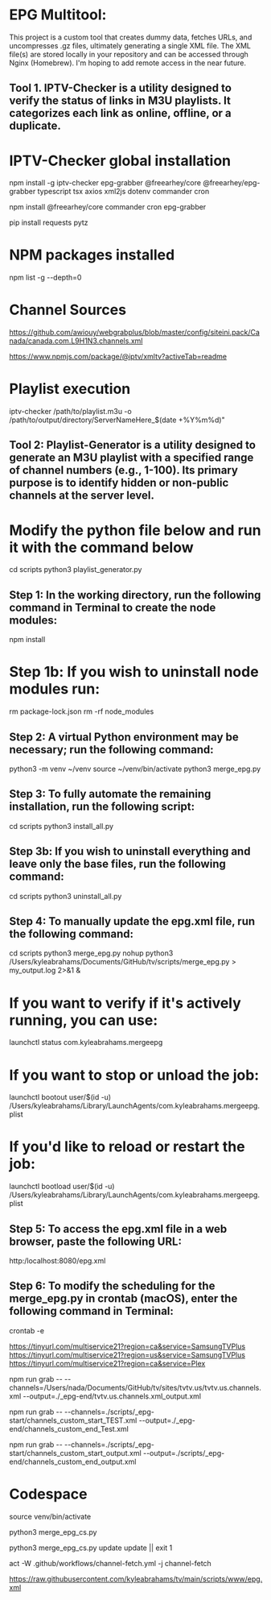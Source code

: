# EPG Multitool: 

This project is a custom tool that creates dummy data, fetches URLs, and uncompresses .gz files, ultimately generating a single XML file. The XML file(s) are stored locally in your repository and can be accessed through Nginx (Homebrew).
I'm hoping to add remote access in the near future.

## Tool 1. IPTV-Checker is a utility designed to verify the status of links in M3U playlists. It categorizes each link as online, offline, or a duplicate.

# IPTV-Checker global installation
npm install -g iptv-checker epg-grabber @freearhey/core @freearhey/epg-grabber typescript tsx axios xml2js dotenv commander cron

npm install @freearhey/core commander cron epg-grabber

pip install requests pytz


# NPM packages installed
npm list -g --depth=0

# Channel Sources
https://github.com/awiouy/webgrabplus/blob/master/config/siteini.pack/Canada/canada.com.L9H1N3.channels.xml

https://www.npmjs.com/package/@iptv/xmltv?activeTab=readme

# Playlist execution
iptv-checker /path/to/playlist.m3u -o /path/to/output/directory/ServerNameHere_$(date +%Y%m%d)"

## Tool 2: Playlist-Generator is a utility designed to generate an M3U playlist with a specified range of channel numbers (e.g., 1-100). Its primary purpose is to identify hidden or non-public channels at the server level.
# Modify the python file below and run it with the command below
cd scripts
python3 playlist_generator.py

## Step 1: In the working directory, run the following command in Terminal to create the node modules:
npm install

# Step 1b: If you wish to uninstall node modules run:
rm package-lock.json
rm -rf node_modules

## Step 2: A virtual Python environment may be necessary; run the following command:
python3 -m venv ~/venv
source ~/venv/bin/activate
python3 merge_epg.py


## Step 3: To fully automate the remaining installation, run the following script:
cd scripts
python3 install_all.py

## Step 3b: If you wish to uninstall everything and leave only the base files, run the following command:
cd scripts
python3 uninstall_all.py

## Step 4: To manually update the epg.xml file, run the following command:
cd scripts
python3 merge_epg.py
nohup python3 /Users/kyleabrahams/Documents/GitHub/tv/scripts/merge_epg.py > my_output.log 2>&1 &

# If you want to verify if it's actively running, you can use:
launchctl status com.kyleabrahams.mergeepg

# If you want to stop or unload the job:
launchctl bootout user/$(id -u) /Users/kyleabrahams/Library/LaunchAgents/com.kyleabrahams.mergeepg.plist

# If you'd like to reload or restart the job:
launchctl bootload user/$(id -u) /Users/kyleabrahams/Library/LaunchAgents/com.kyleabrahams.mergeepg.plist


## Step 5: To access the epg.xml file in a web browser, paste the following URL:
http:/localhost:8080/epg.xml

## Step 6: To modify the scheduling for the merge_epg.py in crontab (macOS), enter the following command in Terminal:
crontab -e

https://tinyurl.com/multiservice21?region=ca&service=SamsungTVPlus
https://tinyurl.com/multiservice21?region=us&service=SamsungTVPlus
https://tinyurl.com/multiservice21?region=ca&service=Plex


npm run grab -- --channels=/Users/nada/Documents/GitHub/tv/sites/tvtv.us/tvtv.us.channels.xml --output=./_epg-end/tvtv.us.channels.xml_output.xml

npm run grab -- --channels=./scripts/_epg-start/channels_custom_start_TEST.xml --output=./_epg-end/channels_custom_end_Test.xml

npm run grab -- --channels=./scripts/_epg-start/channels_custom_start_output.xml --output=./scripts/_epg-end/channels_custom_end_output.xml

# Codespace
source venv/bin/activate

python3 merge_epg_cs.py

python3 merge_epg_cs.py update update || exit 1

act -W .github/workflows/channel-fetch.yml -j channel-fetch



https://raw.githubusercontent.com/kyleabrahams/tv/main/scripts/www/epg.xml